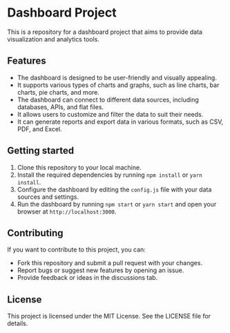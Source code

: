 


<h1>Dashboard Project</h1>
<p>This is a repository for a dashboard project that aims to provide data visualization and analytics tools.</p>

<h2>Features</h2>
<ul>
  <li>The dashboard is designed to be user-friendly and visually appealing.</li>
  <li>It supports various types of charts and graphs, such as line charts, bar charts, pie charts, and more.</li>
  <li>The dashboard can connect to different data sources, including databases, APIs, and flat files.</li>
  <li>It allows users to customize and filter the data to suit their needs.</li>
  <li>It can generate reports and export data in various formats, such as CSV, PDF, and Excel.</li>
</ul>

<h2>Getting started</h2>
<ol>
  <li>Clone this repository to your local machine.</li>
  <li>Install the required dependencies by running <code>npm install</code> or <code>yarn install</code>.</li>
  <li>Configure the dashboard by editing the <code>config.js</code> file with your data sources and settings.</li>
  <li>Run the dashboard by running <code>npm start</code> or <code>yarn start</code> and open your browser at <code>http://localhost:3000</code>.</li>
</ol>

<h2>Contributing</h2>
<p>If you want to contribute to this project, you can:</p>
<ul>
  <li>Fork this repository and submit a pull request with your changes.</li>
  <li>Report bugs or suggest new features by opening an issue.</li>
  <li>Provide feedback or ideas in the discussions tab.</li>
</ul>

<h2>License</h2>
<p>This project is licensed under the MIT License. See the LICENSE file for details.</p>

